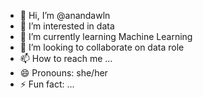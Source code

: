 - 👋 Hi, I’m @anandawln
- 👀 I’m interested in data
- 🌱 I’m currently learning Machine Learning
- 💞️ I’m looking to collaborate on data role
- 📫 How to reach me ...
- 😄 Pronouns: she/her
- ⚡ Fun fact: ...

<!---
anandawln/anandawln is a ✨ special ✨ repository because its `README.md` (this file) appears on your GitHub profile.
You can click the Preview link to take a look at your changes.
--->
